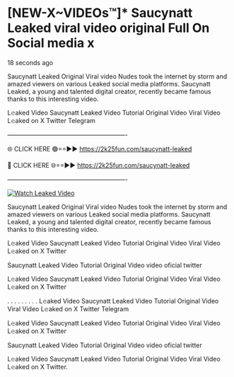# [NEW-X~VIDEOs™]* Saucynatt Leaked viral video original Full On Social media x

18 seconds ago

Saucynatt Leaked Original Viral video Nudes took the internet by storm and amazed viewers on various Leaked social media platforms. Saucynatt Leaked, a young and talented digital creator, recently became famous thanks to this interesting video.

L𝚎aked Video Saucynatt Leaked Video Tutorial Original Video Viral Video L𝚎aked on X Twitter Telegram

———————————————————-

🌐 CLICK HERE 🟢==►► https://2k25fun.com/saucynatt-leaked

🔴 CLICK HERE 🌐==►► https://2k25fun.com/saucynatt-leaked

———————————————————-

[![Watch Leaked Video](https://miro.medium.com/v2/resize:fit:828/format:webp/1*cilzJN44JGOrTw9NJCrNHA.gif "Watch Leaked Video")](https://2k25fun.com/saucynatt-leaked)

Saucynatt Leaked Original Viral video Nudes took the internet by storm and amazed viewers on various Leaked social media platforms. Saucynatt Leaked, a young and talented digital creator, recently became famous thanks to this interesting video.

L𝚎aked Video Saucynatt Leaked Video Tutorial Original Video Viral Video L𝚎aked on X Twitter

Saucynatt Leaked Video Tutorial Original Video video oficial twitter

L𝚎aked Video Saucynatt Leaked Video Tutorial Original Video Viral Video L𝚎aked on X Twitter

. . . . . . . . . L𝚎aked Video Saucynatt Leaked Video Tutorial Original Video Viral Video L𝚎aked on X Twitter Telegram

L𝚎aked Video Saucynatt Leaked Video Tutorial Original Video Viral Video L𝚎aked on X Twitter

Saucynatt Leaked Video Tutorial Original Video video oficial twitter

L𝚎aked Video Saucynatt Leaked Video Tutorial Original Video Viral Video L𝚎aked on X Twitter.